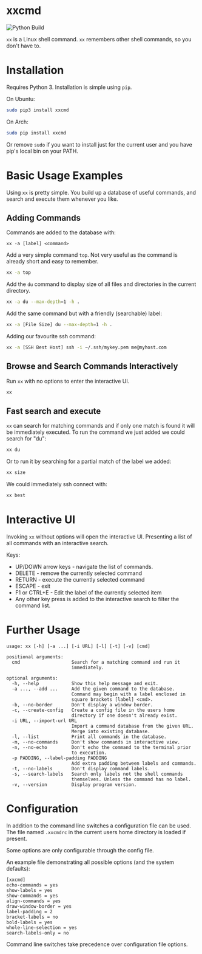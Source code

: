 # xxcmd

![Python Build](https://github.com/grking/xxcmd/workflows/Python%20Build/badge.svg)

`xx` is a Linux shell command. `xx` remembers other shell commands, so you don't have to.

# Installation

Requires Python 3. Installation is simple using `pip`.

On Ubuntu:

```bash
sudo pip3 install xxcmd
```

On Arch:

```bash
sudo pip install xxcmd
```

Or remove `sudo` if you want to install just for the current user and you have pip's local bin on your PATH.

# Basic Usage Examples

Using `xx` is pretty simple. You build up a database of useful commands, and search and execute them whenever you like.

## Adding Commands

Commands are added to the database with:

`xx -a [label] <command>`

Add a very simple command `top`. Not very useful as the command is already short and easy to remember.

```bash
xx -a top
```

Add the `du` command to display size of all files and directories in the current directory.

```bash
xx -a du --max-depth=1 -h .
```

Add the same command but with a friendly (searchable) label:

```bash
xx -a [File Size] du --max-depth=1 -h .
```

Adding our favourite ssh command:

```bash
xx -a [SSH Best Host] ssh -i ~/.ssh/mykey.pem me@myhost.com
```

## Browse and Search Commands Interactively

Run `xx` with no options to enter the interactive UI.

```bash
xx
```

## Fast search and execute

`xx` can search for matching commands and if only one match is found it will be immediately executed. To run the command we just added we could search for "du":

```bash
xx du
```

Or to run it by searching for a partial match of the label we added:

```bash
xx size
```

We could immediately ssh connect with:

```bash
xx best
```

# Interactive UI

Invoking `xx` without options will open the interactive UI. Presenting a list of all commands with an interactive search.

Keys:

* UP/DOWN arrow keys - navigate the list of commands.
* DELETE - remove the currently selected command
* RETURN - execute the currently selected command
* ESCAPE - exit
* F1 or CTRL+E - Edit the label of the currently selected item
* Any other key press is added to the interactive search to filter the command list.

# Further Usage

```text
usage: xx [-h] [-a ...] [-i URL] [-l] [-t] [-v] [cmd]

positional arguments:
  cmd                   Search for a matching command and run it
  						immediately.

optional arguments:
  -h, --help            Show this help message and exit.
  -a ..., --add ...     Add the given command to the database.
                        Command may begin with a label enclosed in
                        square brackets [label] <cmd>.
  -b, --no-border       Don't display a window border.
  -c, --create-config   Create a config file in the users home
                        directory if one doesn't already exist.
  -i URL, --import-url URL
                        Import a command database from the given URL.
                        Merge into existing database.
  -l, --list            Print all commands in the database.
  -m, --no-commands     Don't show commands in interactive view.
  -n, --no-echo         Don't echo the command to the terminal prior
  						to execution.
  -p PADDING, --label-padding PADDING
                        Add extra padding between labels and commands.
  -t, --no-labels       Don't display command labels.
  -s, --search-labels   Search only labels not the shell commands
                        themselves. Unless the command has no label.
  -v, --version         Display program version.
```

# Configuration

In addition to the command line switches a configuration file can be used. The file named `.xxcmdrc` in the current users home directory is loaded if present.

Some options are only configurable through the config file.

An example file demonstrating all possible options (and the system defaults):

```text
[xxcmd]
echo-commands = yes
show-labels = yes
show-commands = yes
align-commands = yes
draw-window-border = yes
label-padding = 2
bracket-labels = no
bold-labels = yes
whole-line-selection = yes
search-labels-only = no
```

Command line switches take precedence over configuration file options.
